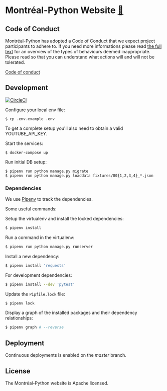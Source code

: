 # Montréal-Python Website [🔗](https://montrealpython.org)

## Code of Conduct

Montréal-Python has adopted a Code of Conduct that we expect project
participants to adhere to. If you need more informations please read
[the full text](https://github.com/mtlpy/code-of-conduct) for an overview of the types of behaviours deemed inappropriate. Please read so that you can understand what actions will and will not be tolerated.

[Code of conduct](https://github.com/mtlpy/code-of-conduct)

## Development

[![CircleCI](https://circleci.com/gh/mtlpy/mtlpyweb.svg?style=svg)](https://circleci.com/gh/mtlpy/mtlpyweb)

Configure your local env file:

    $ cp .env.example .env

To get a complete setup you'll also need to obtain a valid YOUTUBE_API_KEY.

Start the services:

    $ docker-compose up

Run initial DB setup:

    $ pipenv run python manage.py migrate
    $ pipenv run python manage.py loaddata fixtures/00{1,2,3,4}_*.json

### Dependencies

We use [Pipenv](https://docs.pipenv.org/) to track the dependencies.

Some useful commands:

Setup the virtualenv and install the locked dependencies:
```bash
$ pipenv install
```

Run a command in the virtualenv:
```bash
$ pipenv run python manage.py runserver
```

Install a new dependency:
```bash
$ pipenv install 'requests'
```

For development dependencies:
```bash
$ pipenv install --dev 'pytest'
```

Update the `Pipfile.lock` file:
```bash
$ pipenv lock
```

Display a graph of the installed packages and their dependency relationships:
```bash
$ pipenv graph # --reverse
```

## Deployment

Continuous deployments is enabled on the *master* branch.

## License

The Montréal-Python website is Apache licensed.
